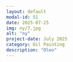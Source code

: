 ```yaml
---
layout: default
modal-id: 51
date: 2025-07-25
img: ny/7.jpg
alt: "ny"
project-date: July 2025
category: Oil Painting
description: "Oleo"
---
```

